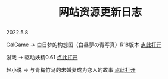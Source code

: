 # <p align="center">网站资源更新日志</p>

2022.5.8

GalGame → 白日梦的构想图（白昼夢の青写真）R18版本 [点此打开](https://pan.jlbx.xyz/GalGame/PC/%E7%99%BD%E6%98%BC%E5%A4%A2%E3%81%AE%E9%9D%92%E5%86%99%E7%9C%9F.zip)

游戏 → 驱动妖精0.61 [点此打开](https://pan.jlbx.xyz/%E6%B8%B8%E6%88%8F/%E9%A9%B1%E5%8A%A8%E5%A6%96%E7%B2%BE0.6.1.zip)

轻小说 → 与青梅竹马的未婚妻成为恋人的故事 [点此打开](https://pan.jlbx.xyz/%E5%B0%8F%E8%AF%B4&%E6%BC%AB%E7%94%BB/%E8%BD%BB%E5%B0%8F%E8%AF%B4/%E4%B8%8E%E9%9D%92%E6%A2%85%E7%AB%B9%E9%A9%AC%E7%9A%84%E6%9C%AA%E5%A9%9A%E5%A6%BB%E6%88%90%E4%B8%BA%E6%81%8B%E4%BA%BA%E7%9A%84%E6%95%85%E4%BA%8B/%E4%B8%8E%E9%9D%92%E6%A2%85%E7%AB%B9%E9%A9%AC%E7%9A%84%E6%9C%AA%E5%A9%9A%E5%A6%BB%E6%88%90%E4%B8%BA%E6%81%8B%E4%BA%BA%E7%9A%84%E6%95%85%E4%BA%8B%201.epub)

